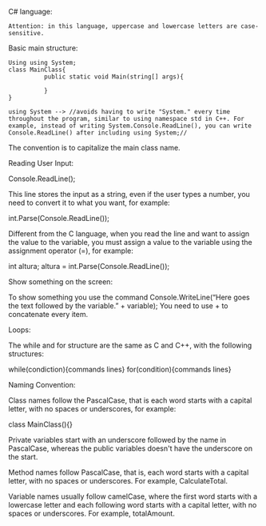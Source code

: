 C# language:

    Attention: in this language, uppercase and lowercase letters are case-sensitive.

Basic main structure:

    Using using System;
    class MainClass{
              public static void Main(string[] args){

              }
    }

    using System --> //avoids having to write "System." every time throughout the program, similar to using namespace std in C++. For example, instead of writing System.Console.ReadLine(), you can write Console.ReadLine() after including using System;//

    

The convention is to capitalize the main class name.

Reading User Input:

Console.ReadLine();

This line stores the input as a string, even if the user types a number, you need to convert it to what you want, for example:

int.Parse(Console.ReadLine());

Different from the C language, when you read the line and want to assign the value to the variable, you must assign a value to the variable using the assignment operator (=), for example:

int altura;
altura = int.Parse(Console.ReadLine());

Show something on the screen:

To show something you use the command Console.WriteLine(“Here goes the text followed by the variable.” + variable);
You need to use + to concatenate every item.

Loops:

The while and for structure are the same as C and C++, with the following structures:

while(condiction){commands lines}
for(condition){commands lines}

Naming Convention:

Class names follow the PascalCase, that is each word starts with a capital letter, with no spaces or underscores, for example:

class MainClass(){}

Private variables start with an underscore followed by the name in PascalCase, whereas the public variables doesn't have the underscore on the start.

Method names follow PascalCase, that is, each word starts with a capital letter, with no spaces or underscores. For example, CalculateTotal.

Variable names usually follow camelCase, where the first word starts with a lowercase letter and each following word starts with a capital letter, with no spaces or underscores. For example, totalAmount.

